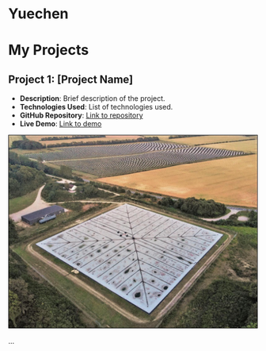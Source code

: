 # Yuechen
# My Projects

## Project 1: [Project Name]
- **Description**: Brief description of the project.
- **Technologies Used**: List of technologies used.
- **GitHub Repository**: [Link to repository](https://github.com/yourusername/project1)
- **Live Demo**: [Link to demo](http://yourdemo.com)

![Dronninglund PTES](https://github.com/YuechenTUM/Yuechen/raw/main/Figures/Dronninglund%20PTES.jpg)

...
